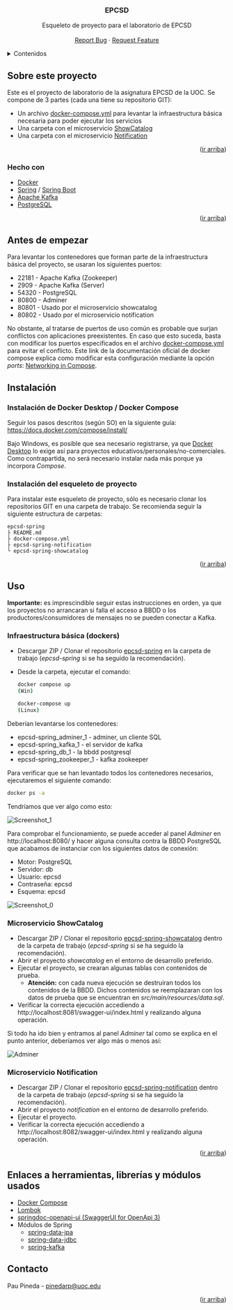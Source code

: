 <div id="top"></div>
<!--
*** Made using the Best-README-Template
*** https://github.com/othneildrew/Best-README-Template/blob/master/README.md
-->


<!-- PROJECT LOGO -->
<br />
<div align="center">
  <h3 align="center">EPCSD</h3>

  <p align="center">
    Esqueleto de proyecto para el laboratorio de EPCSD
    <br />
    <br />
    <a href="https://github.com/ppinedar/epcsd-spring/issues">Report Bug</a>
    ·
    <a href="https://github.com/ppinedar/epcsd-spring/issues">Request Feature</a>
  </p>
</div>



<!-- TABLE OF CONTENTS -->
<details>
  <summary>Contenidos</summary>
  <ol>
    <li>
      <a href="#sobre-este-proyecto">Sobre este proyecto</a>
      <ul>
        <li><a href="#hecho-con">Hecho con</a></li>
      </ul>
    </li>
    <li>
      <a href="#antes-de-empezar">Antes de empezar</a>
    </li>
    <li>
      <a href="#instalación">Instalación</a>
      <ul>
        <li><a href="#instalación-de-docker-desktop--docker-compose">Instalación de Docker Desktop / Docker Compose</a></li>
        <li><a href="#instalación-del-esqueleto-de-proyecto">Instalación del esqueleto de proyecto</a></li>
      </ul>
    </li>
    <li><a href="#uso">Uso</a>
      <ul>
        <li><a href="#infraestructura-básica-dockers">Infraestructura básica (dockers)</a></li>
        <li><a href="#microservicio-showcatalog">Microservicio ShowCatalog</a></li>
        <li><a href="#microservicio-notification">Microservicio Notification</a></li>
      </ul>
    </li>
    <li><a href="#enlaces-a-herramientas-librerías-y-módulos-usados">Enlaces a herramientas, librerías y módulos usados</a></li>
    <li><a href="#contacto">Contacto</a></li>
  </ol>
</details>



<!-- Sobre este proyecto -->
## Sobre este proyecto

Este es el proyecto de laboratorio de la asignatura EPCSD de la UOC. Se compone de 3 partes (cada una tiene su repositorio GIT):

* Un archivo <a href="https://github.com/ppinedar/epcsd-spring/blob/main/docker-compose.yml">docker-compose.yml</a> para levantar la infraestructura básica necesaria para poder ejecutar los servicios
* Una carpeta con el microservicio <a href="https://github.com/ppinedar/epcsd-spring-showcatalog">ShowCatalog</a>
* Una carpeta con el microservicio <a href="https://github.com/ppinedar/epcsd-spring-notification">Notification</a>

<p align="right">(<a href="#top">ir arriba</a>)</p>



### Hecho con

* [Docker](https://www.docker.com/)
* [Spring](https://spring.io/) / [Spring Boot](https://spring.io/projects/spring-boot)
* [Apache Kafka](https://kafka.apache.org/)
* [PostgreSQL](https://www.postgresql.org/)

<p align="right">(<a href="#top">ir arriba</a>)</p>


## Antes de empezar

Para levantar los contenedores que forman parte de la infraestructura básica del proyecto, se usaran los siguientes puertos:
* 22181 - Apache Kafka (Zookeeper)
* 2909 - Apache Kafka (Server)
* 54320 - PostgreSQL
* 80800 - Adminer
* 80801 - Usado por el microservicio showcatalog
* 80802 - Usado por el microservicio notification

No obstante, al tratarse de puertos de uso común es probable que surjan conflictos con aplicaciones preexistentes. En caso que esto suceda, basta con modificar los puertos especificados en el archivo [docker-compose.yml](https://github.com/ppinedar/epcsd-spring/blob/main/docker-compose.yml) para evitar el conflicto. Este link de la documentación oficial de docker compose explica como modificar esta configuración mediante la opción _ports_: [Networking in Compose](https://docs.docker.com/compose/networking/).

## Instalación

### Instalación de Docker Desktop / Docker Compose

Seguir los pasos descritos (según SO) en la siguiente guía: https://docs.docker.com/compose/install/

Bajo Windows, es posible que sea necesario registrarse, ya que <a href="https://docs.docker.com/desktop/windows/install/">Docker Desktop</a> lo exige así para proyectos educativos/personales/no-comerciales. Como contrapartida, no será necesario instalar nada más porque ya incorpora _Compose_.

### Instalación del esqueleto de proyecto

Para instalar este esqueleto de proyecto, sólo es necesario clonar los repositorios GIT en una carpeta de trabajo. Se recomienda seguir la siguiente estructura de carpetas:

```
epcsd-spring
├ README.md
├ docker-compose.yml
├ epcsd-spring-notification
└ epcsd-spring-showcatalog
```
<p align="right">(<a href="#top">ir arriba</a>)</p>


## Uso

**Importante:** es imprescindible seguir estas instrucciones en orden, ya que los proyectos no arrancaran si falla el acceso a BBDD o los productores/consumidores de mensajes no se pueden conectar a Kafka.

### Infraestructura básica (dockers)

* Descargar ZIP / Clonar el repositorio <a href="https://github.com/ppinedar/epcsd-spring">epcsd-spring</a> en la carpeta de trabajo (_epcsd-spring_ si se ha seguido la recomendación).
* Desde la carpeta, ejecutar el comando:

  ```sh
  docker compose up
  (Win)
  ```
  ```sh
  docker-compose up
  (Linux)
  ```

Deberían levantarse los contenedores:

* epcsd-spring_adminer_1 - adminer, un cliente SQL
* epcsd-spring_kafka_1 - el servidor de kafka
* epcsd-spring_db_1 - la bbdd postgresql
* epcsd-spring_zookeeper_1 - kafka zookeeper

Para verificar que se han levantado todos los contenedores necesarios, ejecutaremos el siguiente comando:
  
  ```sh
  docker ps -a
  ```

Tendríamos que ver algo como esto:

![Screenshot_1](https://user-images.githubusercontent.com/72941559/155118965-78bfa6f1-24e0-461c-92c4-63df919d2ac1.png)

Para comprobar el funcionamiento, se puede acceder al panel _Adminer_ en http://localhost:8080/ y hacer alguna consulta contra la BBDD PostgreSQL que acabamos de instanciar con los siguientes datos de conexión:

* Motor: PostgreSQL
* Servidor: db
* Usuario: epcsd
* Contraseña: epcsd
* Esquema: epcsd

![Screenshot_0](https://user-images.githubusercontent.com/72941559/154020889-9ae6fca0-a83d-4e3a-8b09-41963f2c9e3c.png)

### Microservicio ShowCatalog

* Descargar ZIP / Clonar el repositorio <a href="https://github.com/ppinedar/epcsd-spring-showcatalog">epcsd-spring-showcatalog</a> dentro de la carpeta de trabajo (_epcsd-spring_ si se ha seguido la recomendación).
* Abrir el proyecto _showcatalog_ en el entorno de desarrollo preferido.
* Ejecutar el proyecto, se crearan algunas tablas con contenidos de prueba. 
  * **Atención:** con cada nueva ejecución se destruiran todos los contenidos de la BBDD. Dichos contenidos se reemplazaran con los datos de prueba que se encuentran en _src/main/resources/data.sql_.
* Verificar la correcta ejecución accediendo a http://localhost:8081/swagger-ui/index.html y realizando alguna operación.

Si todo ha ido bien y entramos al panel _Adminer_ tal como se explica en el punto anterior, deberíamos ver algo más o menos así:

![Adminer](https://user-images.githubusercontent.com/72941559/154020768-af4d20ca-a497-43b4-8fc5-d06dbb33c812.png)

### Microservicio Notification

* Descargar ZIP / Clonar el repositorio <a href="https://github.com/ppinedar/epcsd-spring-notification">epcsd-spring-notification</a> dentro de la carpeta de trabajo (_epcsd-spring_ si se ha seguido la recomendación).
* Abrir el proyecto _notification_ en el entorno de desarrollo preferido.
* Ejecutar el proyecto.
* Verificar la correcta ejecución accediendo a http://localhost:8082/swagger-ui/index.html y realizando alguna operación.

<p align="right">(<a href="#top">ir arriba</a>)</p>


## Enlaces a herramientas, librerías y módulos usados

* [Docker Compose](https://docs.docker.com/compose/)
* [Lombok](https://projectlombok.org/)
* [springdoc-openapi-ui (SwaggerUI for OpenApi 3)](https://github.com/springdoc/springdoc-openapi)
* Módulos de Spring 
  * [spring-data-jpa](https://spring.io/projects/spring-data-jpa)
  * [spring-data-jdbc](https://spring.io/projects/spring-data-jdbc)
  * [spring-kafka](https://spring.io/projects/spring-kafka)


## Contacto

Pau Pineda - pinedarp@uoc.edu

<p align="right">(<a href="#top">ir arriba</a>)</p>

